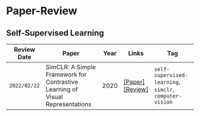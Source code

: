 # Paper-Review

## **Self-Supervised Learning**

|Review Date|Paper|Year|Links|Tag|
|------|---|---|---|---|
|`2022/02/22`|SimCLR: A Simple Framework for Contrastive Learning of Visual Representations|2020|[[Paper]](https://arxiv.org/abs/2002.05709)<br/>[[Review]]()|`self-supervised-learning`, `simclr`, `computer-vision`|
